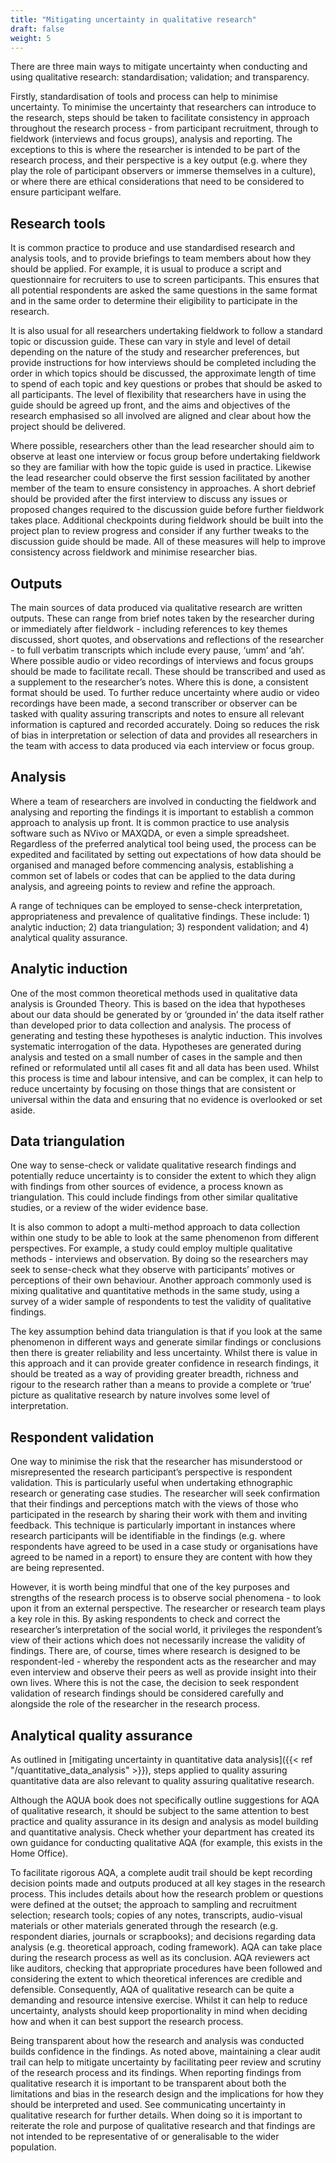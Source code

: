 ```yaml
---
title: "Mitigating uncertainty in qualitative research"
draft: false
weight: 5
---
```


There are three main ways to mitigate uncertainty when conducting and using qualitative research: standardisation; validation; and transparency.

Firstly, standardisation of tools and process can help to minimise uncertainty. To minimise the uncertainty that researchers can introduce to the research, steps should be taken to facilitate consistency in approach throughout the research process - from participant recruitment, through to fieldwork (interviews and focus groups), analysis and reporting. The exceptions to this is where the researcher is intended to be part of the research process, and their perspective is a key output (e.g. where they play the role of participant observers or immerse themselves in a culture), or where there are ethical considerations that need to be considered to ensure participant welfare.

## Research tools

It is common practice to produce and use standardised research and analysis tools, and to provide briefings to team members about how they should be applied. For example, it is usual to produce a script and questionnaire for recruiters to use to screen participants. This ensures that all potential respondents are asked the same questions in the same format and in the same order to determine their eligibility to participate in the research.

It is also usual for all researchers undertaking fieldwork to follow a standard topic or discussion guide. These can vary in style and level of detail depending on the nature of the study and researcher preferences, but provide instructions for how interviews should be completed including the order in which topics should be discussed, the approximate length of time to spend of each topic and key questions or probes that should be asked to all participants. The level of flexibility that researchers have in using the guide should be agreed up front, and the aims and objectives of the research emphasised so all involved are aligned and clear about how the project should be delivered.

Where possible, researchers other than the lead researcher should aim to observe at least one interview or focus group before undertaking fieldwork so they are familiar with how the topic guide is used in practice. Likewise the lead researcher could observe the first session facilitated by another member of the team to ensure consistency in approaches. A short debrief should be provided after the first interview to discuss any issues or proposed changes required to the discussion guide before further fieldwork takes place. Additional checkpoints during fieldwork should be built into the project plan to review progress and consider if any further tweaks to the discussion guide should be made. All of these measures will help to improve consistency across fieldwork and minimise researcher bias.

## Outputs

The main sources of data produced via qualitative research are written outputs. These can range from brief notes taken by the researcher during or immediately after fieldwork - including references to key themes discussed, short quotes, and observations and reflections of the researcher - to full verbatim transcripts which include every pause, ‘umm’ and ‘ah’. Where possible audio or video recordings of interviews and focus groups should be made to facilitate recall. These should be transcribed and used as a supplement to the researcher’s notes. Where this is done, a consistent format should be used. To further reduce uncertainty where audio or video recordings have been made, a second transcriber or observer can be tasked with quality assuring transcripts and notes to ensure all relevant information is captured and recorded accurately. Doing so reduces the risk of bias in interpretation or selection of data and provides all researchers in the team with access to data produced via each interview or focus group.

## Analysis

Where a team of researchers are involved in conducting the fieldwork and analysing and reporting the findings it is important to establish a common approach to analysis up front. It is common practice to use analysis software such as NVivo or MAXQDA, or even a simple spreadsheet. Regardless of the preferred analytical tool being used, the process can be expedited and facilitated by setting out expectations of how data should be organised and managed before commencing analysis, establishing a common set of labels or codes that can be applied to the data during analysis, and agreeing points to review and refine the approach.

A range of techniques can be employed to sense-check interpretation, appropriateness and prevalence of qualitative findings. These include: 1) analytic induction; 2) data triangulation; 3) respondent validation; and 4) analytical quality assurance.

## Analytic induction

One of the most common theoretical methods used in qualitative data analysis is Grounded Theory. This is based on the idea that hypotheses about our data should be generated by or ‘grounded in’ the data itself rather than developed prior to data collection and analysis. The process of generating and testing these hypotheses is analytic induction. This involves systematic interrogation of the data. Hypotheses are generated during analysis and tested on a small number of cases in the sample and then refined or reformulated until all cases fit and all data has been used. Whilst this process is time and labour intensive, and can be complex, it can help to reduce uncertainty by focusing on those things that are consistent or universal within the data and ensuring that no evidence is overlooked or set aside.

## Data triangulation

One way to sense-check or validate qualitative research findings and potentially reduce uncertainty is to consider the extent to which they align with findings from other sources of evidence, a process known as triangulation. This could include findings from other similar qualitative studies, or a review of the wider evidence base.

It is also common to adopt a multi-method approach to data collection within one study to be able to look at the same phenomenon from different perspectives. For example, a study could employ multiple qualitative methods - interviews and observation. By doing so the researchers may seek to sense-check what they observe with participants’ motives or perceptions of their own behaviour. Another approach commonly used is mixing qualitative and quantitative methods in the same study, using a survey of a wider sample of respondents to test the validity of qualitative findings.

The key assumption behind data triangulation is that if you look at the same phenomenon in different ways and generate similar findings or conclusions then there is greater reliability and less uncertainty. Whilst there is value in this approach and it can provide greater confidence in research findings, it should be treated as a way of providing greater breadth, richness and rigour to the research rather than a means to provide a complete or ‘true’ picture as qualitative research by nature involves some level of interpretation.

## Respondent validation

One way to minimise the risk that the researcher has misunderstood or misrepresented the research participant’s perspective is respondent validation. This is particularly useful when undertaking ethnographic research or generating case studies. The researcher will seek confirmation that their findings and perceptions match with the views of those who participated in the research by sharing their work with them and inviting feedback. This technique is particularly important in instances where research participants will be identifiable in the findings (e.g. where respondents have agreed to be used in a case study or organisations have agreed to be named in a report) to ensure they are content with how they are being represented.

However, it is worth being mindful that one of the key purposes and strengths of the research process is to observe social phenomena - to look upon it from an external perspective. The researcher or research team plays a key role in this. By asking respondents to check and correct the researcher’s interpretation of the social world, it privileges the respondent’s view of their actions which does not necessarily increase the validity of findings. There are, of course, times where research is designed to be respondent-led - whereby the respondent acts as the researcher and may even interview and observe their peers as well as provide insight into their own lives. Where this is not the case, the decision to seek respondent validation of research findings should be considered carefully and alongside the role of the researcher in the research process.

## Analytical quality assurance

As outlined in [mitigating uncertainty in quantitative data analysis]({{< ref "/quantitative_data_analysis" >}}), steps applied to quality assuring quantitative data are also relevant to quality assuring qualitative research.

Although the AQUA book does not specifically outline suggestions for AQA of qualitative research, it should be subject to the same attention to best practice and quality assurance in its design and analysis as model building and quantitative analysis. Check whether your department has created its own guidance for conducting qualitative AQA (for example, this exists in the Home Office).

To facilitate rigorous AQA, a complete audit trail should be kept recording decision points made and outputs produced at all key stages in the research process. This includes details about how the research problem or questions were defined at the outset; the approach to sampling and recruitment selection; research tools; copies of any notes, transcripts, audio-visual materials or other materials generated through the research (e.g. respondent diaries, journals or scrapbooks); and decisions regarding data analysis (e.g. theoretical approach, coding framework). AQA can take place during the research process as well as its conclusion. AQA reviewers act like auditors, checking that appropriate procedures have been followed and considering the extent to which theoretical inferences are credible and defensible. Consequently, AQA of qualitative research can be quite a demanding and resource intensive exercise. Whilst it can help to reduce uncertainty, analysts should keep proportionality in mind when deciding how and when it can best support the research process.

Being transparent about how the research and analysis was conducted builds confidence in the findings. As noted above, maintaining a clear audit trail can help to mitigate uncertainty by facilitating peer review and scrutiny of the research process and its findings. When reporting findings from qualitative research it is important to be transparent about both the limitations and bias in the research design and the implications for how they should be interpreted and used. See communicating uncertainty in qualitative research for further details. When doing so it is important to reiterate the role and purpose of qualitative research and that findings are not intended to be representative of or generalisable to the wider population.
